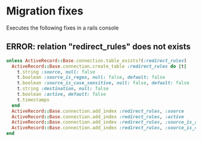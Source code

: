 # Migration fixes

Executes the following fixes in a rails console

## ERROR:  relation "redirect_rules" does not exists
```ruby
unless ActiveRecord::Base.connection.table_exists?(:redirect_rules)
  ActiveRecord::Base.connection.create_table :redirect_rules do |t|
    t.string :source, null: false
    t.boolean :source_is_regex, null: false, default: false
    t.boolean :source_is_case_sensitive, null: false, default: false
    t.string :destination, null: false
    t.boolean :active, default: false
    t.timestamps
  end
  ActiveRecord::Base.connection.add_index :redirect_rules, :source
  ActiveRecord::Base.connection.add_index :redirect_rules, :active
  ActiveRecord::Base.connection.add_index :redirect_rules, :source_is_regex
  ActiveRecord::Base.connection.add_index :redirect_rules, :source_is_case_sensitive
end
```
